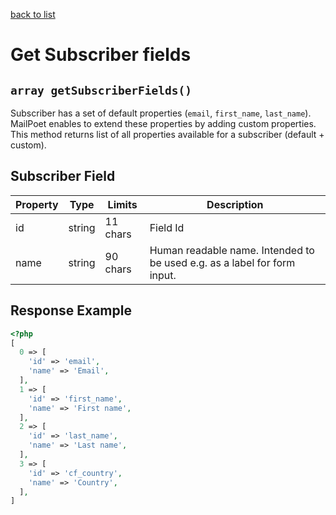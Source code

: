 [back to list](../Readme.md)

# Get Subscriber fields

## `array getSubscriberFields()`

Subscriber has a set of default properties (`email`, `first_name`, `last_name`).
MailPoet enables to extend these properties by adding custom properties.
This method returns list of all properties available for a subscriber (default + custom).

## Subscriber Field

| Property | Type | Limits | Description |
| --- | --- | --- | --- |
| id | string | 11 chars |Field Id |
| name | string | 90 chars | Human readable name. Intended to be used e.g. as a label for form input. |

## Response Example
```php
<?php
[
  0 => [
    'id' => 'email',
    'name' => 'Email',
  ],
  1 => [
    'id' => 'first_name',
    'name' => 'First name',
  ],
  2 => [
    'id' => 'last_name',
    'name' => 'Last name',
  ],
  3 => [
    'id' => 'cf_country',
    'name' => 'Country',
  ],
]

```
